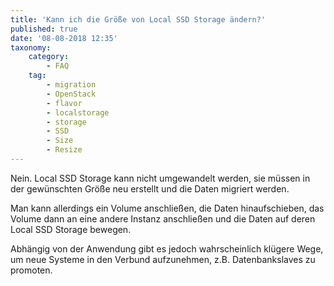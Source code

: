 ```yaml
---
title: 'Kann ich die Größe von Local SSD Storage ändern?'
published: true
date: '08-08-2018 12:35'
taxonomy:
    category:
        - FAQ
    tag:
        - migration
        - OpenStack
        - flavor
        - localstorage
        - storage
        - SSD
        - Size
        - Resize
---
```


Nein. Local SSD Storage kann nicht umgewandelt werden, sie müssen in der gewünschten Größe neu erstellt und die Daten migriert werden. 

Man kann allerdings ein Volume anschließen, die Daten hinaufschieben, das Volume dann an eine andere Instanz anschließen und die Daten auf deren Local SSD Storage bewegen. 

Abhängig von der Anwendung gibt es jedoch wahrscheinlich klügere Wege, um neue Systeme in den Verbund aufzunehmen, z.B. Datenbankslaves zu promoten.